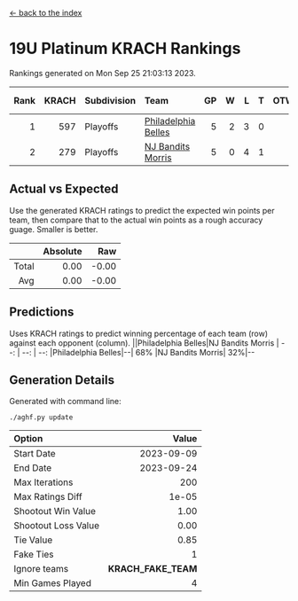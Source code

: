 [<- back to the index](readme.md)
# 19U Platinum KRACH Rankings
Rankings generated on Mon Sep 25 21:03:13 2023.

Rank|KRACH|Subdivision|Team|GP|W|L|T|OTW|OTL|SoS|Exp Wins|Win Diff
---:|---:|:---|:---|---:|---:|---:|---:|---:|---:|---:|---:|---:
1|597|Playoffs|[Philadelphia Belles](https://gamesheetstats.com/seasons/3663/teams/140864/schedule)|5|2|3|0|0|0|1309|2.8|-0.0
2|279|Playoffs|[NJ Bandits Morris](https://gamesheetstats.com/seasons/3663/teams/140866/schedule)|5|0|4|1|0|0|1375|1.7|0.0

## Actual vs Expected
Use the generated KRACH ratings to predict the expected win points per team, then compare that to the actual win points as a rough accuracy guage. Smaller is better.

||Absolute|Raw
|---:|---:|---:
|Total|0.00|-0.00
|Avg|0.00|-0.00

## Predictions
Uses KRACH ratings to predict winning percentage of each team (row) against each opponent (column).
||Philadelphia Belles|NJ Bandits Morris
| --: | --: | --: 
|Philadelphia Belles|--| 68%
|NJ Bandits Morris| 32%|--

## Generation Details

Generated with command line:
```
./aghf.py update
```

| Option | Value |
| :----- | ----: |
| Start Date | 2023-09-09 |
| End Date | 2023-09-24 |
| Max Iterations | 200 |
| Max Ratings Diff | 1e-05 |
| Shootout Win Value | 1.00 |
| Shootout Loss Value | 0.00 |
| Tie Value | 0.85 |
| Fake Ties | 1 |
| Ignore teams | __KRACH_FAKE_TEAM__ |
| Min Games Played | 4 |

